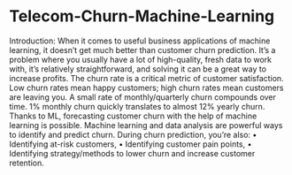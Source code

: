 # Telecom-Churn-Machine-Learning
Introduction: When it comes to useful business applications of machine learning, it doesn’t get much better than customer churn prediction. It’s a problem where you usually have a lot of high-quality, fresh data to work with, it’s relatively straightforward, and solving it can be a great way to increase profits. The churn rate is a critical metric of customer satisfaction. Low churn rates mean happy customers; high churn rates mean customers are leaving you. A small rate of monthly/quarterly churn compounds over time. 1% monthly churn quickly translates to almost 12% yearly churn. Thanks to ML, forecasting customer churn with the help of machine learning is possible. Machine learning and data analysis are powerful ways to identify and predict churn. During churn prediction, you’re also:
•	Identifying at-risk customers,
•	Identifying customer pain points,
•	Identifying strategy/methods to lower churn and increase customer retention.
